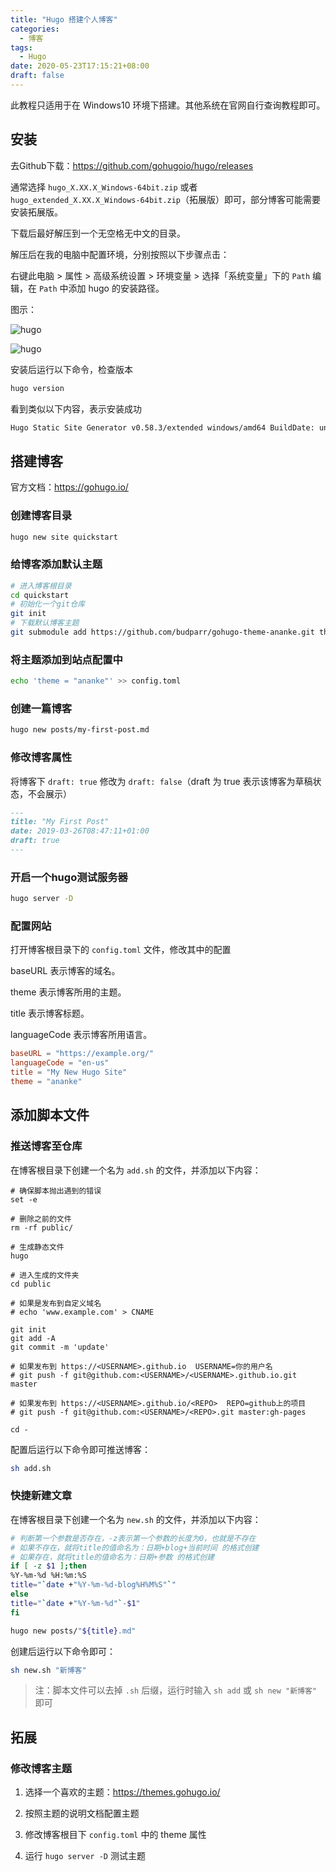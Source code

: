 ```yaml
---
title: "Hugo 搭建个人博客"
categories:
  - 博客
tags:
  - Hugo
date: 2020-05-23T17:15:21+08:00
draft: false
---
```


此教程只适用于在 Windows10 环境下搭建。其他系统在官网自行查询教程即可。

## 安装

去Github下载：https://github.com/gohugoio/hugo/releases

通常选择 `hugo_X.XX.X_Windows-64bit.zip` 或者 `hugo_extended_X.XX.X_Windows-64bit.zip`（拓展版）即可，部分博客可能需要安装拓展版。

下载后最好解压到一个无空格无中文的目录。

解压后在我的电脑中配置环境，分别按照以下步骤点击：

右键此电脑 > 属性 > 高级系统设置 > 环境变量 > 选择「系统变量」下的 `Path` 编辑，在 `Path` 中添加 hugo 的安装路径。

图示：

![hugo](../images/blog-hugo-path1.jpg)

![hugo](../images/blog-hugo-path2.jpg)

安装后运行以下命令，检查版本

```sh
hugo version
```

看到类似以下内容，表示安装成功

```sh
Hugo Static Site Generator v0.58.3/extended windows/amd64 BuildDate: unknown
```

## 搭建博客

官方文档：https://gohugo.io/

### 创建博客目录

```sh
hugo new site quickstart
```

### 给博客添加默认主题

```sh
# 进入博客根目录
cd quickstart
# 初始化一个git仓库
git init
# 下载默认博客主题
git submodule add https://github.com/budparr/gohugo-theme-ananke.git themes/ananke
```

### 将主题添加到站点配置中

```sh
echo 'theme = "ananke"' >> config.toml
```

### 创建一篇博客

```sh
hugo new posts/my-first-post.md
```

### 修改博客属性

将博客下 `draft: true` 修改为 `draft: false`（draft 为 true 表示该博客为草稿状态，不会展示）

```markdown
---
title: "My First Post"
date: 2019-03-26T08:47:11+01:00
draft: true
---
```

### 开启一个hugo测试服务器

```sh
hugo server -D
```

### 配置网站

打开博客根目录下的 `config.toml` 文件，修改其中的配置

baseURL 表示博客的域名。

theme 表示博客所用的主题。

title 表示博客标题。

languageCode 表示博客所用语言。

```toml
baseURL = "https://example.org/"
languageCode = "en-us"
title = "My New Hugo Site"
theme = "ananke"
```

## 添加脚本文件

### 推送博客至仓库

在博客根目录下创建一个名为 `add.sh` 的文件，并添加以下内容：

```
# 确保脚本抛出遇到的错误
set -e

# 删除之前的文件
rm -rf public/

# 生成静态文件
hugo

# 进入生成的文件夹
cd public

# 如果是发布到自定义域名
# echo 'www.example.com' > CNAME

git init
git add -A
git commit -m 'update'

# 如果发布到 https://<USERNAME>.github.io  USERNAME=你的用户名 
# git push -f git@github.com:<USERNAME>/<USERNAME>.github.io.git master

# 如果发布到 https://<USERNAME>.github.io/<REPO>  REPO=github上的项目
# git push -f git@github.com:<USERNAME>/<REPO>.git master:gh-pages

cd -
```

配置后运行以下命令即可推送博客：

```sh
sh add.sh
```

### 快捷新建文章

在博客根目录下创建一个名为 `new.sh` 的文件，并添加以下内容：

```sh
# 判断第一个参数是否存在，-z表示第一个参数的长度为0，也就是不存在
# 如果不存在，就将title的值命名为：日期+blog+当前时间 的格式创建
# 如果存在，就将title的值命名为：日期+参数 的格式创建
if [ -z $1 ];then
%Y-%m-%d %H:%m:%S
title="`date +"%Y-%m-%d-blog%H%M%S"`"
else
title="`date +"%Y-%m-%d"`-$1"
fi

hugo new posts/"${title}.md"
```

创建后运行以下命令即可：

```sh
sh new.sh "新博客"
```

> 注：脚本文件可以去掉 `.sh` 后缀，运行时输入 `sh add`  或 `sh new "新博客"` 即可

## 拓展

### 修改博客主题

1. 选择一个喜欢的主题：https://themes.gohugo.io/

2. 按照主题的说明文档配置主题

3. 修改博客根目下 `config.toml` 中的 theme 属性

4. 运行 `hugo server -D` 测试主题



